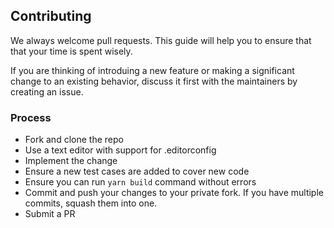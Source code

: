 ## Contributing
We always welcome pull requests. This guide will help you to ensure that that your time is spent wisely. 

If you are thinking of introduing a new feature or making a significant change to an existing behavior, discuss it
first with the maintainers by creating an issue.

### Process
- Fork and clone the repo
- Use a text editor with support for .editorconfig
- Implement the change
- Ensure a new test cases are added to cover new code
- Ensure you can run `yarn build` command without errors
- Commit and push your changes to your private fork. If you have multiple commits, squash them into one.
- Submit a PR

